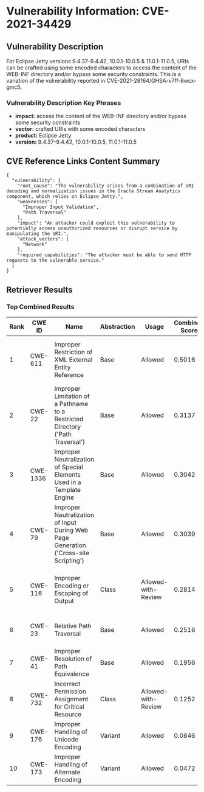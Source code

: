 # Vulnerability Information: CVE-2021-34429

## Vulnerability Description
For Eclipse Jetty versions 9.4.37-9.4.42, 10.0.1-10.0.5 & 11.0.1-11.0.5, URIs can be crafted using some encoded characters to access the content of the WEB-INF directory and/or bypass some security constraints. This is a variation of the vulnerability reported in CVE-2021-28164/GHSA-v7ff-8wcx-gmc5.

### Vulnerability Description Key Phrases
- **impact:** access the content of the WEB-INF directory and/or bypass some security constraints
- **vector:** crafted URIs with some encoded characters
- **product:** Eclipse Jetty
- **version:** 9.4.37-9.4.42, 10.0.1-10.0.5, 11.0.1-11.0.5

## CVE Reference Links Content Summary
```
{
  "vulnerability": {
    "root_cause": "The vulnerability arises from a combination of URI decoding and normalization issues in the Oracle Stream Analytics component, which relies on Eclipse Jetty.",
    "weaknesses": [
      "Improper Input Validation",
      "Path Traversal"
    ],
    "impact": "An attacker could exploit this vulnerability to potentially access unauthorized resources or disrupt service by manipulating the URI.",
    "attack_vectors": [
      "Network"
    ],
    "required_capabilities": "The attacker must be able to send HTTP requests to the vulnerable service."
  }
}
```

## Retriever Results

### Top Combined Results

| Rank | CWE ID | Name | Abstraction | Usage | Combined Score | Retrievers | Individual Scores |
|------|--------|------|-------------|-------|---------------|------------|-------------------|
| 1 | CWE-611 | Improper Restriction of XML External Entity Reference | Base | Allowed | 0.5016 | dense, sparse, graph | dense: 0.532, sparse: 0.076, graph: 0.537 |
| 2 | CWE-22 | Improper Limitation of a Pathname to a Restricted Directory ('Path Traversal') | Base | Allowed | 0.3137 | sparse, graph | sparse: 0.077, graph: 0.754 |
| 3 | CWE-1336 | Improper Neutralization of Special Elements Used in a Template Engine | Base | Allowed | 0.3042 | dense, sparse | dense: 0.521, sparse: 0.076 |
| 4 | CWE-79 | Improper Neutralization of Input During Web Page Generation ('Cross-site Scripting') | Base | Allowed | 0.3039 | dense, sparse | dense: 0.523, sparse: 0.074 |
| 5 | CWE-116 | Improper Encoding or Escaping of Output | Class | Allowed-with-Review | 0.2814 | dense, sparse, graph | dense: 0.539, sparse: 0.077, graph: 0.463 |
| 6 | CWE-23 | Relative Path Traversal | Base | Allowed | 0.2516 | sparse, graph | sparse: 0.078, graph: 0.579 |
| 7 | CWE-41 | Improper Resolution of Path Equivalence | Base | Allowed | 0.1956 | sparse, graph | sparse: 0.076, graph: 0.425 |
| 8 | CWE-732 | Incorrect Permission Assignment for Critical Resource | Class | Allowed-with-Review | 0.1252 | sparse, graph | sparse: 0.078, graph: 0.472 |
| 9 | CWE-176 | Improper Handling of Unicode Encoding | Variant | Allowed | 0.0846 | sparse | sparse: 0.160 |
| 10 | CWE-173 | Improper Handling of Alternate Encoding | Variant | Allowed | 0.0472 | sparse | sparse: 0.089 |

